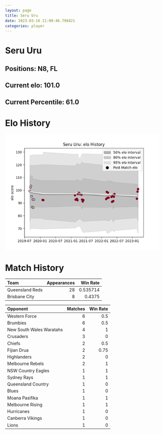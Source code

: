```yaml
---  
layout: page  
title: Seru Uru  
date: 2023-03-16 21:09:46.798421  
categories: player  
---
```

# Seru Uru

## Positions: N8, FL

## Current elo: 101.0

## Current Percentile: 61.0

# Elo History


![elo history](history_SeruUru.png)
# Match History


| Team            |   Appearances |   Win Rate |
|:----------------|--------------:|-----------:|
| Queensland Reds |            28 |   0.535714 |
| Brisbane City   |             8 |   0.4375   |

| Opponent                 |   Matches |   Win Rate |
|:-------------------------|----------:|-----------:|
| Western Force            |         6 |       0.5  |
| Brumbies                 |         6 |       0.5  |
| New South Wales Waratahs |         4 |       1    |
| Crusaders                |         3 |       0    |
| Chiefs                   |         2 |       0.5  |
| Fijian Drua              |         2 |       0.75 |
| Highlanders              |         2 |       0    |
| Melbourne Rebels         |         2 |       1    |
| NSW Country Eagles       |         1 |       1    |
| Sydney Rays              |         1 |       1    |
| Queensland Country       |         1 |       0    |
| Blues                    |         1 |       0    |
| Moana Pasifika           |         1 |       1    |
| Melbourne Rising         |         1 |       1    |
| Hurricanes               |         1 |       0    |
| Canberra Vikings         |         1 |       0    |
| Lions                    |         1 |       0    |